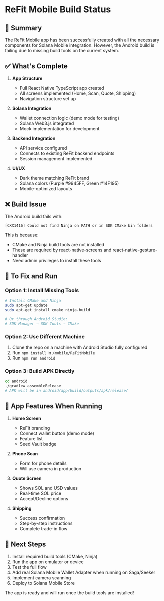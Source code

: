 # ReFit Mobile Build Status

## 🎯 Summary

The ReFit Mobile app has been successfully created with all the necessary components for Solana Mobile integration. However, the Android build is failing due to missing build tools on the current system.

## ✅ What's Complete

1. **App Structure**
   - Full React Native TypeScript app created
   - All screens implemented (Home, Scan, Quote, Shipping)
   - Navigation structure set up

2. **Solana Integration**
   - Wallet connection logic (demo mode for testing)
   - Solana Web3.js integrated
   - Mock implementation for development

3. **Backend Integration**
   - API service configured
   - Connects to existing ReFit backend endpoints
   - Session management implemented

4. **UI/UX**
   - Dark theme matching ReFit brand
   - Solana colors (Purple #9945FF, Green #14F195)
   - Mobile-optimized layouts

## ❌ Build Issue

The Android build fails with:
```
[CXX1416] Could not find Ninja on PATH or in SDK CMake bin folders
```

This is because:
- CMake and Ninja build tools are not installed
- These are required by react-native-screens and react-native-gesture-handler
- Need admin privileges to install these tools

## 🔧 To Fix and Run

### Option 1: Install Missing Tools
```bash
# Install CMake and Ninja
sudo apt-get update
sudo apt-get install cmake ninja-build

# Or through Android Studio:
# SDK Manager → SDK Tools → CMake
```

### Option 2: Use Different Machine
1. Clone the repo on a machine with Android Studio fully configured
2. Run `npm install` in `/mobile/ReFitMobile`
3. Run `npm run android`

### Option 3: Build APK Directly
```bash
cd android
./gradlew assembleRelease
# APK will be in android/app/build/outputs/apk/release/
```

## 📱 App Features When Running

1. **Home Screen**
   - ReFit branding
   - Connect wallet button (demo mode)
   - Feature list
   - Seed Vault badge

2. **Phone Scan**
   - Form for phone details
   - Will use camera in production

3. **Quote Screen**
   - Shows SOL and USD values
   - Real-time SOL price
   - Accept/Decline options

4. **Shipping**
   - Success confirmation
   - Step-by-step instructions
   - Complete trade-in flow

## 🚀 Next Steps

1. Install required build tools (CMake, Ninja)
2. Run the app on emulator or device
3. Test the full flow
4. Add real Solana Mobile Wallet Adapter when running on Saga/Seeker
5. Implement camera scanning
6. Deploy to Solana Mobile Store

The app is ready and will run once the build tools are installed!